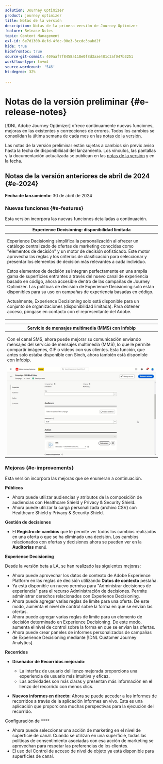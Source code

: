 ```yaml
---
solution: Journey Optimizer
product: journey optimizer
title: Notas de la versión
description: Notas de la primera versión de Journey Optimizer
feature: Release Notes
topic: Content Management
exl-id: 6e7d1300-8efd-4fdc-90e3-3ccdc3babd2f
hide: true
hidefromtoc: true
source-git-commit: 409aaf7f8458a118e0f8d3aae481c2af047b3251
workflow-type: tm+mt
source-wordcount: '546'
ht-degree: 32%

---
```


# Notas de la versión preliminar {#e-release-notes}

[!DNL Adobe Journey Optimizer] ofrece continuamente nuevas funciones, mejoras en las existentes y correcciones de errores. Todos los cambios se consolidan la última semana de cada mes en las [notas de la versión](release-notes.md).

Las notas de la versión preliminar están sujetas a cambios sin previo aviso hasta la fecha de disponibilidad del lanzamiento. Los vínculos, las pantallas y la documentación actualizada se publican en las [notas de la versión](release-notes.md) y en la fecha.

## Notas de la versión anteriores de abril de 2024 {#e-2024}

**Fecha de lanzamiento**: 30 de abril de 2024

### Nuevas funciones {#e-features}

Esta versión incorpora las nuevas funciones detalladas a continuación.

<!--table>
<thead>
<tr>
<th><strong>Business rules - Private Beta</strong><br/></th>
</tr>
</thead>
<tbody>
<tr>
<td>
<p>It is now possible to create and apply rule sets to your marketing communications.  </p>
</td>
</tr>
</tbody>
</table-->

<table>
<thead>
<tr>
<th><strong>Experience Decisioning: disponibilidad limitada</strong><br/></th>
</tr>
</thead>
<tbody>
<tr>
<td>
<p>Experience Decisioning simplifica la personalización al ofrecer un catálogo centralizado de ofertas de marketing conocidas como "elementos de decisión" y un motor de decisión sofisticado. Este motor aprovecha las reglas y los criterios de clasificación para seleccionar y presentar los elementos de decisión más relevantes a cada individuo.</p>
<p>Estos elementos de decisión se integran perfectamente en una amplia gama de superficies entrantes a través del nuevo canal de experiencia basado en código, ahora accesible dentro de las campañas de Journey Optimizer. Las políticas de decisión de Experience Decisioning solo están disponibles para su uso en campañas de experiencia basadas en código.</p>
<p>Actualmente, Experience Decisioning solo está disponible para un conjunto de organizaciones (disponibilidad limitada). Para obtener acceso, póngase en contacto con el representante del Adobe.</p>
</td>
</tr>
</tbody>
</table>

<!--table>
<thead>
<tr>
<th><strong>Personalization - Local Lookups - Multi-Entity Support - Beta</strong><br/></th>
</tr>
</thead>
<tbody>
<tr>
<td>
<p>TBD</p>
</td>
</tr>
</tbody>
</table-->

<table>
<thead>
<tr>
<th><strong>Servicio de mensajes multimedia (MMS) con Infobip</strong><br/></th>
</tr>
</thead>
<tbody>
<tr>
<td>
<p>Con el canal SMS, ahora puede mejorar su comunicación enviando mensajes del servicio de mensajes multimedia (MMS), lo que le permite compartir imágenes, GIF o vídeos con sus clientes. Esta función, que antes solo estaba disponible con Sinch, ahora también está disponible con Infobip.</p>
<img src="assets/do-not-localize/mms.gif"/>
</td>
</tr>
</tbody>
</table>

<!-- table>
<thead>
<tr>
<th><strong>AI Assistant - Experience Variant Generation - Beta</strong><br/></th>
</tr>
</thead>
<tbody>
<tr>
<td>
<p>Once you have created and personalized your message, take your content to the next level with the AI assistant. You can now use the AI assistant to optimize your message's impact by experimenting with different main titles, and images. Each variant is managed as a unique Treatment, to measure and compare which title effectively generates more clicks.</p>
</td>
</tr>
</tbody>
</table-->

<!--table>
<thead>
<tr>
<th><strong>IP Warmup Workflow - LA</strong><br/></th>
</tr>
</thead>
<tbody>
<tr>
<td>
<p>You can now easily perform IP warmup workflows directly from the Journey Optimizer interface in a standardized and efficient way that follows the best practices for optimal deliverability.</p>
</td>
</tr>
</tbody>
</table-->

<!--table>
<thead>
<tr>
<th><strong>Email Surface Personalization - Private beta </strong><br/></th>
</tr>
</thead>
<tbody>
<tr>
<td>
<p>You can now define dynamic subdomains and personalized header parameters when creating email channel surfaces, for increased flexibility and control over your email settings.</p>
</td>
</tr>
</tbody>
</table-->

### Mejoras {#e-improvements}

Esta versión incorpora las mejoras que se enumeran a continuación.

<!--
* **ExD reporting in AEP**: TBD
-->

**Públicos**

* Ahora puede utilizar audiencias y atributos de la composición de audiencias con Healthcare Shield y Privacy &amp; Security Shield.
* Ahora puede utilizar la carga personalizada (archivo CSV) con Healthcare Shield y Privacy &amp; Security Shield.

<!--
* **Experience Decisioning + Code-based experiences (LA)**: You can now leverage the Experience decisioning feature to use decision items in your code-based campaigns. Note: The Code-based experience channel and Experience decisioning are not available for organizations that have purchased the Adobe Healthcare Shield and Privacy and Security Shield add-on offerings.
-->
<!--
* **Expression Fragments supported for Web and In-App**: Expression fragments are now available for the Web and In-app channels. 
-->


<!--
* **DULE for AJO Channel Surface**: It is now possible to apply a label on certain profile attributes to restrict their usage inside a channel surface through marketing actions.
-->


<!--
* **List-Unsubscribe updates**: Following on the recent Gmail and Yahoo announcements for bulk senders, Journey Optimizer supports the "post/1-click" List-Unsubscribe option. 
-->

**Gestión de decisiones**

* El **Registro de cambios** que le permite ver todos los cambios realizados en una oferta o que se ha eliminado una decisión. Los cambios relacionados con ofertas y decisiones ahora se pueden ver en la **Auditorías** menú.

**Experience Decisioning**

Desde la versión beta a LA, se han realizado las siguientes mejoras:

<!-- TO CONFIRM * Experience Decisioning left navigation menus have been renamed:
    * "Items" is now "Catalogs"
    * "Configuration" is now "Strategy setup"-->
* Ahora puede aprovechar los datos de contexto de Adobe Experience Platform en las reglas de decisión utilizando **Datos de contexto** pestaña.
* Ya está disponible un nuevo permiso para &quot;Administrar decisiones de experiencia&quot; para el recurso Administración de decisiones. Permite administrar derechos relacionados con Experience Decisioning.
* Ahora puede agregar varias reglas de límite para una oferta. De este modo, aumenta el nivel de control sobre la forma en que se envían las ofertas.
* Ahora puede agregar varias reglas de límite para un elemento de decisión determinado en Experience Decisioning. De este modo, aumenta el nivel de control sobre la forma en que se envían las ofertas.
* Ahora puede crear paneles de informes personalizados de campañas de Experience Decisioning mediante [!DNL Customer Journey Analytics].

**Recorridos**

* **Diseñador de Recorridos mejorado**:

   * La interfaz de usuario del lienzo mejorada proporciona una experiencia de usuario más intuitiva y eficaz.
   * Las actividades son más claras y presentan más información en el lienzo del recorrido con menos clics.

* **Nuevos informes en directo**: Ahora se puede acceder a los informes de recorridos a través de la aplicación Informes en vivo. Esta es una aplicación que proporciona muchas perspectivas para la ejecución del recorrido.

Configuración de ****

* Ahora puede seleccionar una acción de marketing en el nivel de superficie de canal. Cuando se utilizan en una superficie, todas las políticas de consentimiento asociadas con esa acción de marketing se aprovechan para respetar las preferencias de los clientes.
* El uso del Control de acceso de nivel de objeto ya está disponible para superficies de canal.

